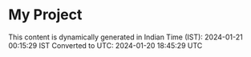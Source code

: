 # My Project

This content is dynamically generated in Indian Time (IST): 2024-01-21 00:15:29 IST
Converted to UTC: 2024-01-20 18:45:29 UTC
